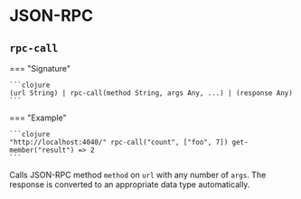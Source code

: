 # JSON-RPC
## `rpc-call`
=== "Signature"

    ```clojure
    (url String) | rpc-call(method String, args Any, ...) | (response Any)
    ```
=== "Example"

    ```clojure
    "http://localhost:4040/" rpc-call("count", ["foo", 7]) get-member("result") => 2
    ```
Calls JSON-RPC method `method` on `url` with any number of `args`. The response is
converted to an appropriate data type automatically.
